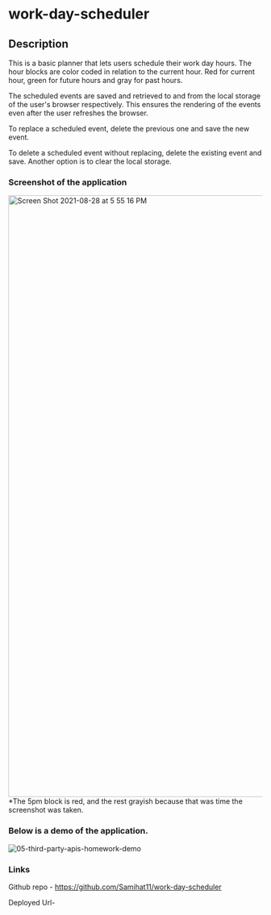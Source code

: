 # work-day-scheduler

## Description

This is a basic planner that lets users schedule their work day hours. The hour blocks are color coded in relation to the current hour. Red for current hour, green for future hours and gray for past hours.

The scheduled events are saved and retrieved to and from the local storage of the user's browser respectively. This ensures the rendering of the events even after the user refreshes the browser.

To replace a scheduled event, delete the previous one and save the new event.

To delete a scheduled event without replacing, delete the existing event and save. Another option is to clear the local storage.

### Screenshot of the application

<img width="1194" alt="Screen Shot 2021-08-28 at 5 55 16 PM" src="https://user-images.githubusercontent.com/76274620/131232509-c24be277-3b8e-4846-837d-fb1998254d4c.png">
*The 5pm block is red, and the rest grayish because that was time the screenshot was taken.

### Below is a demo of the application.

![05-third-party-apis-homework-demo](https://user-images.githubusercontent.com/76274620/131232125-4bcbd8db-2d35-4b94-b74a-2f18a55b69db.gif)

### Links

Github repo - https://github.com/Samihat11/work-day-scheduler

Deployed Url-

